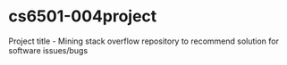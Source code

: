 # cs6501-004project
Project title - Mining stack overflow repository to recommend solution for software issues/bugs
